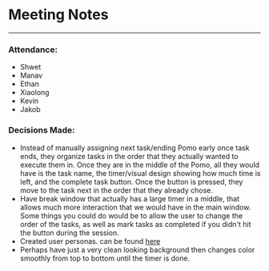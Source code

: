 # Meeting Notes
---

### Attendance:
- Shwet
- Manav
- Ethan
- Xiaolong
- Kevin
- Jakob


### Decisions Made:
- Instead of manually assigning next task/ending Pomo early once task ends, they organize tasks in the order that they actually wanted to execute them in. 
Once they are in the middle of the Pomo, all they would have is the task name, the timer/visual design showing how much time is left, and the complete task button.
Once the button is pressed, they move to the task next in the order that they already chose.
- Have break window that actually has a large timer in a middle, that allows much more interaction that we would have in the main window.
Some things you could do would be to allow the user to change the order of the tasks, as well as mark tasks as completed if you didn't hit the button during the session.
- Created user personas. can be found [here](https://github.com/jgetzel/cse110-w21-group21/tree/main/specs/userstories)
- Perhaps have just a very clean looking background then changes color smoothly from top to bottom until the timer is done.

